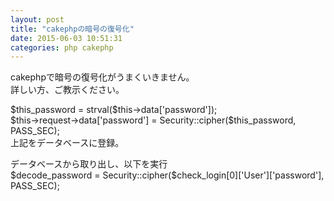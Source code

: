 ```yaml
---
layout: post
title: "cakephpの暗号の復号化"
date: 2015-06-03 10:51:31
categories: php cakephp
---
```

<p>cakephpで暗号の復号化がうまくいきません。<br>
詳しい方、ご教示ください。</p>

<p>$this_password = strval($this->data['password']);<br>
$this->request->data['password'] = Security::cipher($this_password, PASS_SEC);<br>
上記をデータベースに登録。</p>

<p>データベースから取り出し、以下を実行<br>
$decode_password = Security::cipher($check_login[0]['User']['password'], PASS_SEC);</p>
